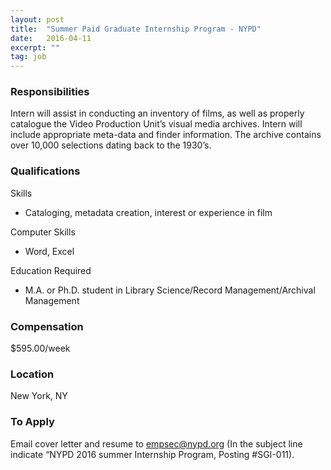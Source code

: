 ```yaml
---
layout: post
title:  "Summer Paid Graduate Internship Program - NYPD"
date:   2016-04-11
excerpt: ""
tag: job
---
```




### Responsibilities   

Intern will assist in conducting an inventory of films, as well as properly catalogue the Video Production Unit’s visual media archives.  Intern will include appropriate meta-data and finder information.  The archive contains over 10,000 selections dating back to the 1930’s.


### Qualifications   

Skills

* Cataloging, metadata creation, interest or experience in film

Computer Skills

* Word, Excel

Education Required

* M.A. or Ph.D. student in Library Science/Record Management/Archival Management


### Compensation   

$595.00/week


### Location   

New York, NY




### To Apply   

Email cover letter and resume to empsec@nypd.org (In the subject line indicate “NYPD 2016 summer Internship Program, Posting #SGI-011).






